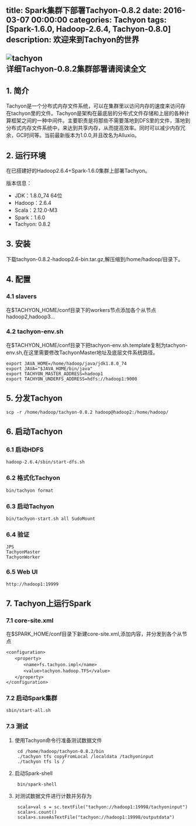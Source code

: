 title: Spark集群下部署Tachyon-0.8.2
date: 2016-03-07 00:00:00
categories: Tachyon
tags: [Spark-1.6.0, Hadoop-2.6.4, Tachyon-0.8.0]
description: 欢迎来到Tachyon的世界<br><br><img src="/images/tachyon/tachyon.png" alt="tachyon"><br>详细Tachyon-0.8.2集群部署请阅读全文
---

## 1. 简介

Tachyon是一个分布式内存文件系统，可以在集群里以访问内存的速度来访问存在tachyon里的文件。Tachyon是架构在最底层的分布式文件存储和上层的各种计算框架之间的一种中间件。主要职责是将那些不需要落地到DFS里的文件，落地到分布式内存文件系统中，来达到共享内存，从而提高效率。同时可以减少内存冗余，GC时间等。当前最新版本为1.0.0,并且改名为Alluxio。

## 2. 运行环境  

在已搭建好的Hadoop2.6.4+Spark-1.6.0集群上部署Tachyon。

版本信息：

- JDK：1.8.0_74 64位
- Hadoop：2.6.4
- Scala：2.12.0-M3
- Spark：1.6.0
- Tachyon: 0.8.2

## 3. 安装

下载tachyon-0.8.2-hadoop2.6-bin.tar.gz,解压缩到/home/hadoop/目录下。

## 4. 配置
### 4.1 slavers

在$TACHYON_HOME/conf目录下的workers节点添加各个从节点hadoop2,hadoop3...

### 4.2 tachyon-env.sh

在$TACHYON_HOME/conf目录下把tachyon-env.sh.template复制为tachyon-env.sh,在这里需要修改TachyonMaster地址及底层文件系统路径。

	export JAVA_HOME=/home/hadoop/java/jdk1.8.0_74  
	export JAVA="$JAVA_HOME/bin/java"  
	export TACHYON_MASTER_ADDRESS=hadoop1  
	export TACHYON_UNDERFS_ADDRESS=hdfs://hadoop1:9000  

## 5. 分发Tachyon

	scp -r /home/hadoop/tachyon-0.8.2 hadoop@hadoop2:/home/hadoop/

## 6. 启动Tachyon
### 6.1 启动HDFS
	hadoop-2.6.4/sbin/start-dfs.sh

### 6.2 格式化Tachyon
	bin/tachyon format

### 6.3 启动Tachyon
	bin/tachyon-start.sh all SudoMount 

### 6.4 验证
	JPS  
	TachyonMaster  
	TachyonWorker

### 6.5 Web UI
	http://hadoop1:19999

## 7. Tachyon上运行Spark
### 7.1 core-site.xml

在$SPARK_HOME/conf目录下新建core-site.xml,添加内容，并分发到各个从节点

	<configuration>   
	　　<property>   
	　　　　<name>fs.tachyon.impl</name>   
	　　　　<value>tachyon.hadoop.TFS</value>   
	　　</property>   
	</configuration>  

### 7.2 启动Spark集群

	sbin/start-all.sh 

### 7.3 测试

1. 使用Tachyon命令行准备测试数据文件

		cd /home/hadoop/tachyon-0.8.2/bin   
		./tachyon tfs copyFromLocal /localdata /tachyoninput  
		./tachyon tfs ls / 

2. 启动Spark-shell

		bin/spark-shell  

3. 对测试数据文件进行计数并另存为

		scala>val s = sc.textFile("tachyon://hadoop1:19998/tachyoninput")   
		scala>s.count()  
		scala>s.saveAsTextFile("tachyon://hadoop1:19998/outputdata") 
